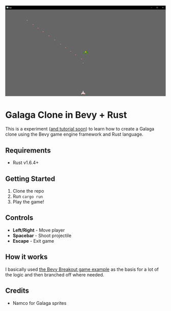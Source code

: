 ![Screenshot of the Bevy Galaga game running natively on desktop. A galaga ship is seen on bottom of screen, a green bug enemy is in middle, and several projectiles fly upwards](docs/screenshot.png)

# Galaga Clone in Bevy + Rust

This is a experiment ([and tutorial soon](https://whoisryosuke.com/blog)) to learn how to create a Galaga clone using the Bevy game engine framework and Rust language.

## Requirements

- Rust v1.6.4+

## Getting Started

1. Clone the repo
1. Run `cargo run`
1. Play the game!

## Controls

- **Left/Right** - Move player
- **Spacebar** - Shoot projectile
- **Escape** - Exit game

## How it works

I basically used [the Bevy Breakout game example](https://github.com/bevyengine/bevy/blob/latest/examples/games/breakout.rs) as the basis for a lot of the logic and then branched off where needed.

## Credits

- Namco for Galaga sprites
